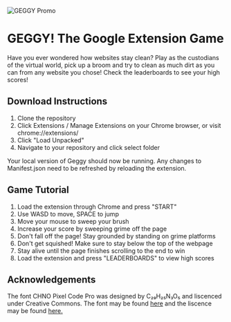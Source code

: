 
![GEGGY Promo](https://github.com/yasemin-et/geggy/assets/116058431/55055cb0-8bcd-4f1e-8289-ef6fbd88736e)
# GEGGY! The Google Extension Game
Have you ever wondered how websites stay clean? Play as the custodians of the virtual world, pick up a broom and try to clean as much dirt as you can from any website you chose! Check the leaderboards to see your high scores!

## Download Instructions
1. Clone the repository
2. Click Extensions / Manage Extensions on your Chrome browser, or visit chrome://extensions/
3. Click "Load Unpacked"
4. Navigate to your repository and click select folder


  Your local version of Geggy should now be running. Any changes to Manifest.json need to be refreshed by reloading the extension.

## Game Tutorial
1. Load the extension through Chrome and press "START"
2. Use WASD to move, SPACE to jump
3. Move your mouse to sweep your brush
4. Increase your score by sweeping grime off the page
5. Don't fall off the page! Stay grounded by standing on grime platforms
6. Don't get squished! Make sure to stay below the top of the webpage
7. Stay alive until the page finishes scrolling to the end to win
8. Load the extension and press "LEADERBOARDS" to view high scores

## Acknowledgements
The font CHNO Pixel Code Pro was designed by C₂₉H₂₅N₃O₅ and liscenced under Creative Commons. The font may be found [here](https://fontesk.com/chno-pixel-code-pro-font/) and the liscence may be found [here.](https://github.com/yasemin-et/geggy/blob/main/FONT.LICENSE.en.txt)
